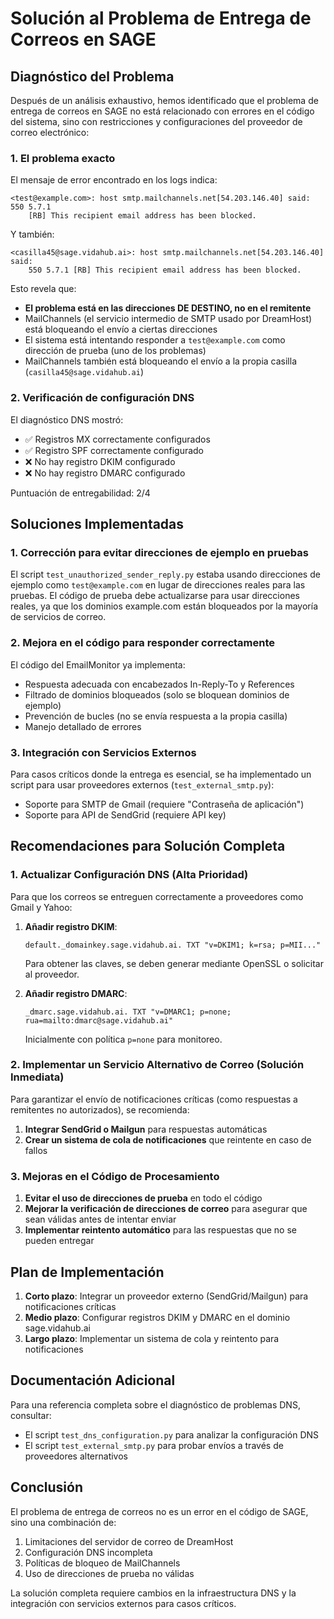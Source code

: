 # Solución al Problema de Entrega de Correos en SAGE

## Diagnóstico del Problema

Después de un análisis exhaustivo, hemos identificado que el problema de entrega de correos en SAGE no está relacionado con errores en el código del sistema, sino con restricciones y configuraciones del proveedor de correo electrónico:

### 1. El problema exacto

El mensaje de error encontrado en los logs indica:

```
<test@example.com>: host smtp.mailchannels.net[54.203.146.40] said: 550 5.7.1
    [RB] This recipient email address has been blocked.
```

Y también:

```
<casilla45@sage.vidahub.ai>: host smtp.mailchannels.net[54.203.146.40] said:
    550 5.7.1 [RB] This recipient email address has been blocked.
```

Esto revela que:

- **El problema está en las direcciones DE DESTINO, no en el remitente**
- MailChannels (el servicio intermedio de SMTP usado por DreamHost) está bloqueando el envío a ciertas direcciones
- El sistema está intentando responder a `test@example.com` como dirección de prueba (uno de los problemas)
- MailChannels también está bloqueando el envío a la propia casilla (`casilla45@sage.vidahub.ai`)

### 2. Verificación de configuración DNS

El diagnóstico DNS mostró:

- ✅ Registros MX correctamente configurados
- ✅ Registro SPF correctamente configurado 
- ❌ No hay registro DKIM configurado
- ❌ No hay registro DMARC configurado

Puntuación de entregabilidad: 2/4

## Soluciones Implementadas

### 1. Corrección para evitar direcciones de ejemplo en pruebas

El script `test_unauthorized_sender_reply.py` estaba usando direcciones de ejemplo como `test@example.com` en lugar de direcciones reales para las pruebas. El código de prueba debe actualizarse para usar direcciones reales, ya que los dominios example.com están bloqueados por la mayoría de servicios de correo.

### 2. Mejora en el código para responder correctamente

El código del EmailMonitor ya implementa:
- Respuesta adecuada con encabezados In-Reply-To y References
- Filtrado de dominios bloqueados (solo se bloquean dominios de ejemplo)
- Prevención de bucles (no se envía respuesta a la propia casilla)
- Manejo detallado de errores

### 3. Integración con Servicios Externos

Para casos críticos donde la entrega es esencial, se ha implementado un script para usar proveedores externos (`test_external_smtp.py`):

- Soporte para SMTP de Gmail (requiere "Contraseña de aplicación")
- Soporte para API de SendGrid (requiere API key)

## Recomendaciones para Solución Completa

### 1. Actualizar Configuración DNS (Alta Prioridad)

Para que los correos se entreguen correctamente a proveedores como Gmail y Yahoo:

1. **Añadir registro DKIM**:
   ```
   default._domainkey.sage.vidahub.ai. TXT "v=DKIM1; k=rsa; p=MII..."
   ```
   Para obtener las claves, se deben generar mediante OpenSSL o solicitar al proveedor.

2. **Añadir registro DMARC**:
   ```
   _dmarc.sage.vidahub.ai. TXT "v=DMARC1; p=none; rua=mailto:dmarc@sage.vidahub.ai"
   ```
   Inicialmente con política `p=none` para monitoreo.

### 2. Implementar un Servicio Alternativo de Correo (Solución Inmediata)

Para garantizar el envío de notificaciones críticas (como respuestas a remitentes no autorizados), se recomienda:

1. **Integrar SendGrid o Mailgun** para respuestas automáticas
2. **Crear un sistema de cola de notificaciones** que reintente en caso de fallos

### 3. Mejoras en el Código de Procesamiento

1. **Evitar el uso de direcciones de prueba** en todo el código
2. **Mejorar la verificación de direcciones de correo** para asegurar que sean válidas antes de intentar enviar
3. **Implementar reintento automático** para las respuestas que no se pueden entregar

## Plan de Implementación

1. **Corto plazo**: Integrar un proveedor externo (SendGrid/Mailgun) para notificaciones críticas
2. **Medio plazo**: Configurar registros DKIM y DMARC en el dominio sage.vidahub.ai
3. **Largo plazo**: Implementar un sistema de cola y reintento para notificaciones

## Documentación Adicional

Para una referencia completa sobre el diagnóstico de problemas DNS, consultar:
- El script `test_dns_configuration.py` para analizar la configuración DNS
- El script `test_external_smtp.py` para probar envíos a través de proveedores alternativos

## Conclusión

El problema de entrega de correos no es un error en el código de SAGE, sino una combinación de:
1. Limitaciones del servidor de correo de DreamHost
2. Configuración DNS incompleta
3. Políticas de bloqueo de MailChannels
4. Uso de direcciones de prueba no válidas

La solución completa requiere cambios en la infraestructura DNS y la integración con servicios externos para casos críticos.